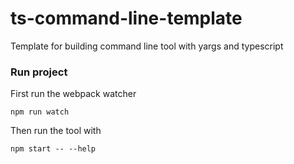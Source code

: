 # ts-command-line-template

Template for building command line tool with yargs and typescript

### Run project

First run the webpack watcher

```shell
npm run watch
```

Then run the tool with

```shell
npm start -- --help
```
